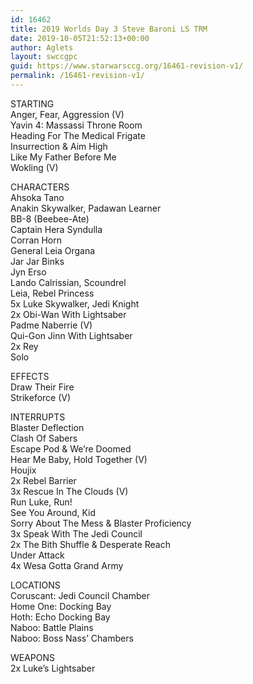 ```yaml
---
id: 16462
title: 2019 Worlds Day 3 Steve Baroni LS TRM
date: 2019-10-05T21:52:13+00:00
author: Aglets
layout: swccgpc
guid: https://www.starwarsccg.org/16461-revision-v1/
permalink: /16461-revision-v1/
---
```

STARTING  
Anger, Fear, Aggression (V)  
Yavin 4: Massassi Throne Room  
Heading For The Medical Frigate  
Insurrection & Aim High  
Like My Father Before Me  
Wokling (V)

CHARACTERS  
Ahsoka Tano  
Anakin Skywalker, Padawan Learner  
BB-8 (Beebee-Ate)  
Captain Hera Syndulla  
Corran Horn  
General Leia Organa  
Jar Jar Binks  
Jyn Erso  
Lando Calrissian, Scoundrel  
Leia, Rebel Princess  
5x Luke Skywalker, Jedi Knight  
2x Obi-Wan With Lightsaber  
Padme Naberrie (V)  
Qui-Gon Jinn With Lightsaber  
2x Rey  
Solo

EFFECTS  
Draw Their Fire  
Strikeforce (V)

INTERRUPTS  
Blaster Deflection  
Clash Of Sabers  
Escape Pod & We&#8217;re Doomed  
Hear Me Baby, Hold Together (V)  
Houjix  
2x Rebel Barrier  
3x Rescue In The Clouds (V)  
Run Luke, Run!  
See You Around, Kid  
Sorry About The Mess & Blaster Proficiency  
3x Speak With The Jedi Council  
2x The Bith Shuffle & Desperate Reach  
Under Attack  
4x Wesa Gotta Grand Army

LOCATIONS  
Coruscant: Jedi Council Chamber  
Home One: Docking Bay  
Hoth: Echo Docking Bay  
Naboo: Battle Plains  
Naboo: Boss Nass&#8217; Chambers

WEAPONS  
2x Luke&#8217;s Lightsaber
